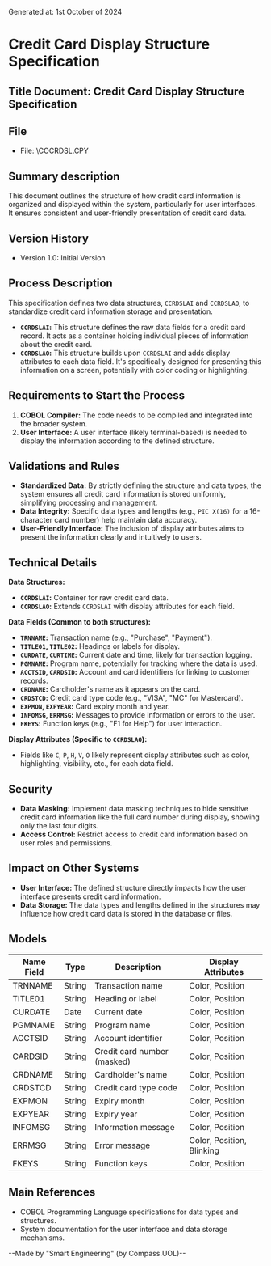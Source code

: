 Generated at: 1st October of 2024

# Credit Card Display Structure Specification

## Title Document: Credit Card Display Structure Specification

## File

- File: \COCRDSL.CPY

## Summary description

This document outlines the structure of how credit card information is organized and displayed within the system, particularly for user interfaces. It ensures consistent and user-friendly presentation of credit card data.

## Version History

- Version 1.0: Initial Version

## Process Description

This specification defines two data structures, `CCRDSLAI` and `CCRDSLAO`, to standardize credit card information storage and presentation. 

- **`CCRDSLAI`:** This structure defines the raw data fields for a credit card record.  It acts as a container holding individual pieces of information about the credit card.
- **`CCRDSLAO`:** This structure builds upon `CCRDSLAI` and adds display attributes to each data field. It's specifically designed for presenting this information on a screen, potentially with color coding or highlighting.

## Requirements to Start the Process

1. **COBOL Compiler:**  The code needs to be compiled and integrated into the broader system.
2. **User Interface:** A user interface (likely terminal-based) is needed to display the information according to the defined structure.

## Validations and Rules

- **Standardized Data:**  By strictly defining the structure and data types, the system ensures all credit card information is stored uniformly, simplifying processing and management.
- **Data Integrity:**  Specific data types and lengths (e.g., `PIC X(16)` for a 16-character card number) help maintain data accuracy.
- **User-Friendly Interface:** The inclusion of display attributes aims to present the information clearly and intuitively to users.

## Technical Details

**Data Structures:**

- **`CCRDSLAI`:** Container for raw credit card data.
- **`CCRDSLAO`:** Extends `CCRDSLAI` with display attributes for each field.

**Data Fields (Common to both structures):**

- **`TRNNAME`:** Transaction name (e.g., "Purchase", "Payment").
- **`TITLE01`, `TITLE02`:** Headings or labels for display.
- **`CURDATE`, `CURTIME`:**  Current date and time, likely for transaction logging.
- **`PGMNAME`:** Program name, potentially for tracking where the data is used.
- **`ACCTSID`, `CARDSID`:** Account and card identifiers for linking to customer records.
- **`CRDNAME`:**  Cardholder's name as it appears on the card.
- **`CRDSTCD`:** Credit card type code (e.g., "VISA", "MC" for Mastercard).
- **`EXPMON`, `EXPYEAR`:** Card expiry month and year.
- **`INFOMSG`, `ERRMSG`:** Messages to provide information or errors to the user.
- **`FKEYS`:** Function keys (e.g., "F1 for Help") for user interaction.

**Display Attributes (Specific to `CCRDSLAO`):**

- Fields like `C`, `P`, `H`, `V`, `O` likely represent display attributes such as color, highlighting, visibility, etc., for each data field.

## Security

- **Data Masking:** Implement data masking techniques to hide sensitive credit card information like the full card number during display, showing only the last four digits.
- **Access Control:** Restrict access to credit card information based on user roles and permissions.

## Impact on Other Systems

- **User Interface:** The defined structure directly impacts how the user interface presents credit card information.
- **Data Storage:**  The data types and lengths defined in the structures may influence how credit card data is stored in the database or files.

## Models

| Name Field | Type | Description | Display Attributes |
|---|---|---|---|
| TRNNAME | String | Transaction name | Color, Position |
| TITLE01 | String | Heading or label | Color, Position |
| CURDATE | Date | Current date | Color, Position |
| PGMNAME | String | Program name |  Color, Position |
| ACCTSID | String | Account identifier | Color, Position |
| CARDSID | String | Credit card number (masked) | Color, Position |
| CRDNAME | String | Cardholder's name | Color, Position |
| CRDSTCD | String | Credit card type code | Color, Position |
| EXPMON | String | Expiry month | Color, Position |
| EXPYEAR | String | Expiry year | Color, Position |
| INFOMSG | String | Information message | Color, Position |
| ERRMSG | String | Error message | Color, Position, Blinking |
| FKEYS | String | Function keys | Color, Position |

## Main References

- COBOL Programming Language specifications for data types and structures.
- System documentation for the user interface and data storage mechanisms.

--Made by "Smart Engineering" (by Compass.UOL)--